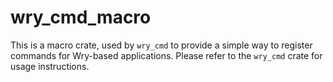 # wry_cmd_macro

This is a macro crate, used by `wry_cmd` to provide a simple way to register commands for Wry-based applications.
Please refer to the `wry_cmd` crate for usage instructions.
